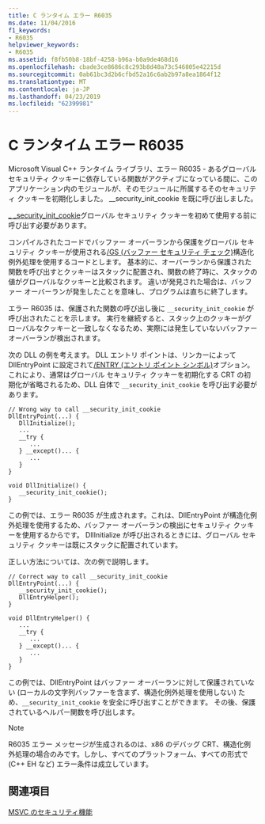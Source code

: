```yaml
---
title: C ランタイム エラー R6035
ms.date: 11/04/2016
f1_keywords:
- R6035
helpviewer_keywords:
- R6035
ms.assetid: f8fb50b8-18bf-4258-b96a-b0a9de468d16
ms.openlocfilehash: cbade3ce8686c8c293b8d40a73c546805e42215d
ms.sourcegitcommit: 0ab61bc3d2b6cfbd52a16c6ab2b97a8ea1864f12
ms.translationtype: MT
ms.contentlocale: ja-JP
ms.lasthandoff: 04/23/2019
ms.locfileid: "62399981"
---
```

# <a name="c-runtime-error-r6035"></a>C ランタイム エラー R6035

Microsoft Visual C++ ランタイム ライブラリ、エラー R6035 - あるグローバル セキュリティ クッキーに依存している関数がアクティブになっている間に、このアプリケーション内のモジュールが、そのモジュールに所属するそのセキュリティ クッキーを初期化しました。  __security_init_cookie を既に呼び出しました。

[_ _security_init_cookie](../../c-runtime-library/reference/security-init-cookie.md)グローバル セキュリティ クッキーを初めて使用する前に呼び出す必要があります。

コンパイルされたコードでバッファー オーバーランから保護をグローバル セキュリティ クッキーが使用される[/GS (バッファー セキュリティ チェック)](../../build/reference/gs-buffer-security-check.md)構造化例外処理を使用するコードとします。 基本的に、オーバーランから保護された関数を呼び出すとクッキーはスタックに配置され、関数の終了時に、スタックの値がグローバルなクッキーと比較されます。 違いが発見された場合は、バッファー オーバーランが発生したことを意味し、プログラムは直ちに終了します。

エラー R6035 は、保護された関数の呼び出し後に `__security_init_cookie` が呼び出されたことを示します。 実行を継続すると、スタック上のクッキーがグローバルなクッキーと一致しなくなるため、実際には発生していないバッファー オーバーランが検出されます。

次の DLL の例を考えます。 DLL エントリ ポイントは、リンカーによって DllEntryPoint に設定されて[/ENTRY (エントリ ポイント シンボル)](../../build/reference/entry-entry-point-symbol.md)オプション。 これにより、通常はグローバル セキュリティ クッキーを初期化する CRT の初期化が省略されるため、DLL 自体で `__security_init_cookie` を呼び出す必要があります。

```
// Wrong way to call __security_init_cookie
DllEntryPoint(...) {
   DllInitialize();
   ...
   __try {
      ...
   } __except()... {
      ...
   }
}

void DllInitialize() {
   __security_init_cookie();
}
```

この例では、エラー R6035 が生成されます。これは、DllEntryPoint が構造化例外処理を使用するため、バッファー オーバーランの検出にセキュリティ クッキーを使用するからです。 DllInitialize が呼び出されるときには、グローバル セキュリティ クッキーは既にスタックに配置されています。

正しい方法については、次の例で説明します。

```
// Correct way to call __security_init_cookie
DllEntryPoint(...) {
   __security_init_cookie();
   DllEntryHelper();
}

void DllEntryHelper() {
   ...
   __try {
      ...
   } __except()... {
      ...
   }
}
```

この例では、DllEntryPoint はバッファー オーバーランに対して保護されていない (ローカルの文字列バッファーを含まず、構造化例外処理を使用しない) ため、`__security_init_cookie` を安全に呼び出すことができます。 その後、保護されているヘルパー関数を呼び出します。

> [!NOTE]
>  R6035 エラー メッセージが生成されるのは、x86 のデバッグ CRT、構造化例外処理の場合のみです。しかし、すべてのプラットフォーム、すべての形式で (C++ EH など) エラー条件は成立しています。

## <a name="see-also"></a>関連項目

[MSVC のセキュリティ機能](https://blogs.msdn.microsoft.com/vcblog/2017/06/28/security-features-in-microsoft-visual-c/)